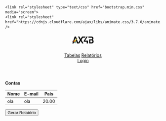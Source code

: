 <html>

<head>
    <meta charset="utf-8">
    <meta name="viewport" content="width=device-width, initial-scale=1" />
    <meta name="description" content="Desenvolvendo tabela de despesas">
    <meta name="author" content="Wendel Fernandes">

    <link rel="stylesheet" type="text/css" href="bootstrap.min.css" media="screen">    
    <link rel="stylesheet" href="https://cdnjs.cloudflare.com/ajax/libs/animate.css/3.7.0/animate.min.css" />
</head>

<body>
    <header>
        <div
            class="d-flex flex-column flex-md-row align-items-center p-3 px-md-4 mb-3 bg-white border-bottom shadow-sm">
            <h5 class="my-0 mr-md-auto font-weight-normal">
                <img src="logo.jfif" height="30px" width="80px">
            </h5>
            <nav class="my-2 my-md-0 mr-md-3">
                <a href="#" class="p-2 text-dark">Tabelas</a>
                <a href="#" class="p-2 text-dark">Relatórios</a>
            </nav>
            <a routerlinkactive="hide-login" class="btn btn-outline-primary" href="/login">Login</a>
        </div>
    </header>
    <main>
        <div class="col-md-12 order-md1">
            <div class="card">
                <div class="card-header border-primary text-white bg-primary" style="font-weight: bold;">Contas</div>
                <div class="card-body">
                    <div class="container animated bounceInUp">     
                        <div class="row">
                        <div class="col-md-8">
                            <table class="table table-bordered table-hover table-sm table-responsive{-sm|-md|-lg|-xl}" id="tabelaCRM">
                                <thead class="thead-dark">
                                    <tr>
                                        <th>Nome</th>
                                        <th>E-mail</th>
                                        <th>País</th>
                                    </tr>
                                </thead>
                                <tr>
                                    <td>ola</td>
                                    <td>ola</td>
                                    <td>20.00</td>
                                </tr>
                            </table>
                        </div>
                        <div class="col col-md-4">
                            <button type="button" class="btn btn-warning btn-outline-dark">Gerar Relatório</button>
                        </div>
                    </div>                
                    </div>
                </div>
            </div>
        </div>
    </main>
    <script src="jquery-3.4.1.min.js"></script>
    <script src="getData.js"></script>
    <script src="https://cdnjs.cloudflare.com/ajax/libs/popper.js/1.12.9/umd/popper.min.js" integrity="sha384-ApNbgh9B+Y1QKtv3Rn7W3mgPxhU9K/ScQsAP7hUibX39j7fakFPskvXusvfa0b4Q" crossorigin="anonymous"></script>
    <script src="https://maxcdn.bootstrapcdn.com/bootstrap/4.0.0/js/bootstrap.min.js" integrity="sha384-JZR6Spejh4U02d8jOt6vLEHfe/JQGiRRSQQxSfFWpi1MquVdAyjUar5+76PVCmYl" crossorigin="anonymous"></script>
</body>

</html>
